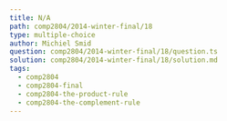 ```yaml
---
title: N/A
path: comp2804/2014-winter-final/18
type: multiple-choice
author: Michiel Smid
question: comp2804/2014-winter-final/18/question.ts
solution: comp2804/2014-winter-final/18/solution.md
tags:
  - comp2804
  - comp2804-final
  - comp2804-the-product-rule
  - comp2804-the-complement-rule
---
```

